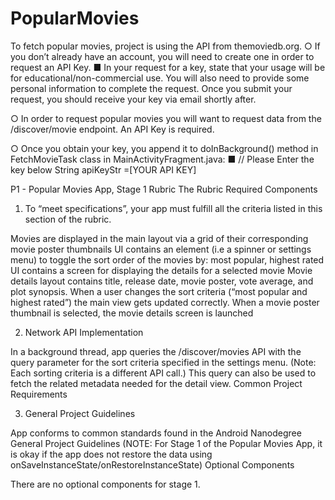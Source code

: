 # PopularMovies

To fetch popular movies, project is using the API from themoviedb.org.
○ If you don’t already have an account, you will need to create one in order to request an API Key.
■ In your request for a key, state that your usage will be for educational/non-commercial use.
You will also need to provide some personal information to complete the request.
Once you submit your request, you should receive your key via email shortly after.

○ In order to request popular movies you will want to request data from the /discover/movie endpoint. An API Key is required.

○ Once you obtain your key, you append it to doInBackground() method in FetchMovieTask class in MainActivityFragment.java:
■  // Please Enter the key below
  String apiKeyStr =[YOUR API KEY]


P1 - Popular Movies App, Stage 1 Rubric
The Rubric
Required Components

1. To “meet specifications”, your app must fulfill all the criteria listed in this section of the rubric.

Movies are displayed in the main layout via a grid of their corresponding movie poster thumbnails
UI contains an element (i.e a spinner or settings menu) to toggle the sort order of the movies by: most popular, highest rated
UI contains a screen for displaying the details for a selected movie
Movie details layout contains title, release date, movie poster, vote average, and plot synopsis.
When a user changes the sort criteria (“most popular and highest rated”) the main view gets updated correctly.
When a movie poster thumbnail is selected, the movie details screen is launched

2. Network API Implementation 

In a background thread, app queries the /discover/movies API with the query parameter for the sort criteria specified in the settings menu. (Note: Each sorting criteria is a different API call.)
This query can also be used to fetch the related metadata needed for the detail view.
Common Project Requirements

3. General Project Guidelines

App conforms to common standards found in the Android Nanodegree General Project Guidelines (NOTE: For Stage 1 of the Popular Movies App, it is okay if the app does not restore the data using onSaveInstanceState/onRestoreInstanceState)
Optional Components

There are no optional components for stage 1.
